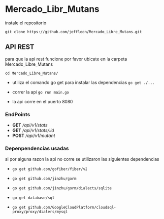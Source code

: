 # Mercado_Libr_Mutans

instale el repositorio

`git clone https://github.com/jeffleon/Mercado_Libre_Mutans.git`

## API REST
para que la api rest funcione por favor ubicate en la carpeta Mercado_Libre_Mutans

`cd Mercado_Libre_Mutans/`
* utiliza el comando go get para instalar las dependencias
  `go get ./...`
* correr la api
  `go run main.go`

* la api corre en el puerto 8080

### EndPoints

* __GET__  _/api/v1/stats_
* __GET__  _/api/v1/stats/:id_
* __POST__  _/api/v1/mutant_

### Depenpendencias usadas

si por alguna razon la api no corre se utilizaron las siguientes dependencias

* `go get github.com/gofiber/fiber/v2`

* `go get github.com/jinzhu/gorm`

* `go get github.com/jinzhu/gorm/dialects/sqlite`

* `go get database/sql`

* `go get github.com/GoogleCloudPlatform/cloudsql-proxy/proxy/dialers/mysql`